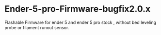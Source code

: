 # Ender-5-pro-Firmware-bugfix2.0.x
Flashable Firmware for ender 5 and ender 5 pro stock , without bed leveling probe or filament runout sensor.
